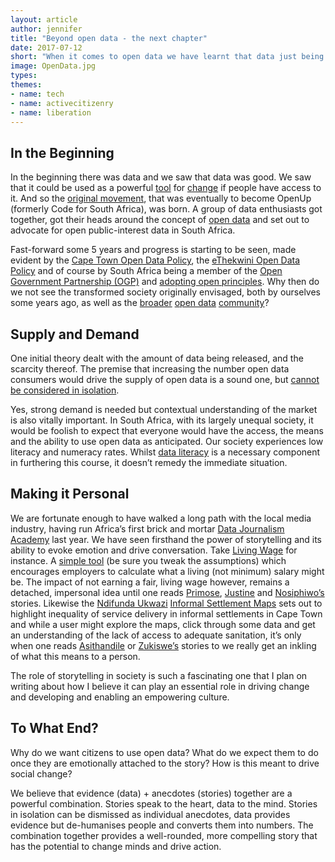 ```yaml
---
layout: article
author: jennifer
title: "Beyond open data - the next chapter"
date: 2017-07-12
short: "When it comes to open data we have learnt that data just being open, available and accessible is not enough. Whilst we don’t have all the answers, we do have some learnings to share."
image: OpenData.jpg
types:
themes:
- name: tech
- name: activecitizenry
- name: liberation
---
```


## In the Beginning
In the beginning there was data and we saw that data was good. We saw that it could be used as a powerful [tool](http://opendatacharter.net/principles/) for [change](http://odimpact.org/) if people have access to it. And so the [original movement](https://blog.okfn.org/2012/08/16/the-very-first-open-data-and-democracy-initiative-hackathon-south-africa/), that was eventually to become OpenUp (formerly Code for South Africa), was born. A group of data enthusiasts got together, got their heads around the concept of [open data](https://okfn.org/opendata/) and set out to advocate for open public-interest data in South Africa. 

Fast-forward some 5 years and progress is starting to be seen, made evident by the [Cape Town Open Data Policy](https://web1.capetown.gov.za/web1/opendataportal/Images/OpenDataPolicy.pdf), the [eThekwini Open Data Policy](http://www.durban.gov.za/Resource_Centre/Press_Releases/Pages/Have-Your-Say-On-EThekwini%E2%80%99s-Open-Data-Policy.aspx) and of course by South Africa being a member of the [Open Government Partnership (OGP)](http://www.ogp.gov.za/) and [adopting open principles](http://www.cipc.co.za/files/8614/6435/1332/SITA_Open_Government_Presentation_2016_04.pdf). Why then do we not see the transformed society originally envisaged, both by ourselves some years ago, as well as the [broader](https://sunlightfoundation.com/2014/07/01/when-open-data-isnt-enough/) [open data](http://www.govtech.com/data/6-ideas-to-help-government-realize-open-datas-transformative-power.html) [community](http://www.uclalawreview.org/the-uncertain-relationship-between-open-data-and-accountability-a-response-to-yu-and-robinsons-the-new-ambiguity-of-open-government/)?

## Supply and Demand
One initial theory dealt with the amount of data being released, and the scarcity thereof. The premise that increasing the number open data consumers would drive the supply of open data is a sound one, but [cannot be considered in isolation](https://ijnet.org/en/blog/why-publishing-more-open-data-isn%E2%80%99t-enough-empower-citizens). 

Yes, strong demand is needed but contextual understanding of the market is also vitally important. In South Africa, with its largely unequal society, it would be foolish to expect that everyone would have the access, the means and the ability to use open data as anticipated. Our society experiences low literacy and numeracy rates. Whilst [data literacy](http://codebridge.org.za/2016-12-01/data-kids.htm) is a necessary component in furthering this course, it doesn’t remedy the immediate situation.

## Making it Personal 
We are fortunate enough to have walked a long path with the local media industry, having run Africa’s first brick and mortar [Data Journalism Academy](http://code4sa.org/2016/02/10/academy-launch.html) last year. We have seen firsthand the power of storytelling and its ability to evoke emotion and drive conversation. Take [Living Wage](http://livingwage.code4sa.org/) for instance. A [simple tool](http://living-wage.co.za/) (be sure you tweak the assumptions) which encourages employers to calculate what a living (not minimum) salary might be. The impact of not earning a fair, living wage however, remains a detached, impersonal idea until one reads [Primose](http://livingwage.code4sa.org/#3), [Justine](http://livingwage.code4sa.org/#4) and [Nosiphiwo’s](http://livingwage.code4sa.org/#5) stories. Likewise the [Ndifunda Ukwazi](http://nu.org.za/) [Informal Settlement Maps](http://ismaps.org.za/desktop.html) sets out to highlight inequality of service delivery in informal settlements in Cape Town and while a user might explore the maps, click through some data and get an understanding of the lack of access to adequate sanitation, it’s only when one reads [Asithandile](https://www.youtube.com/watch?time_continue=1&v=6gz05AQfPiU) or [Zukiswe’s](https://www.youtube.com/watch?v=8q2bH71IFNM) stories to we really get an inkling of what this means to a person.

The role of storytelling in society is such a fascinating one that I plan on writing about how I believe it can play an essential role in driving change and developing and enabling an empowering culture.

## To What End?
Why do we want citizens to use open data? What do we expect them to do once they are emotionally attached to the story? How is this meant to drive social change? 

We believe that evidence (data) + anecdotes (stories) together are a powerful combination. Stories speak to the heart, data to the mind. Stories in isolation can be dismissed as individual anecdotes, data provides evidence but de-humanises people and converts them into numbers. The combination together provides a well-rounded, more compelling story that has the potential to change minds and drive action.
